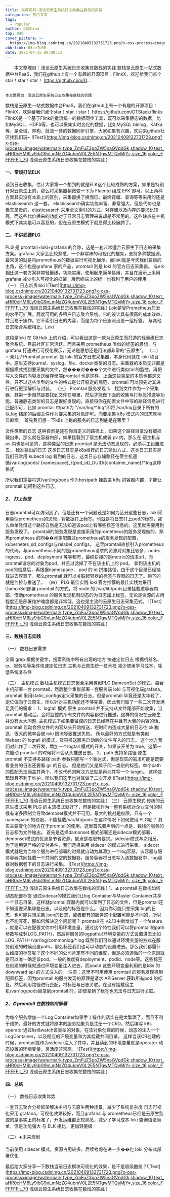 ```yaml
---
title: 推荐系列-浅谈云原生系统日志收集在数栈的实践
categories: 热门文章
tags:
  - Popular
author: OSChina
top: 849
cover_picture: >-
  https://img-blog.csdnimg.cn/20210409132731723.png?x-oss-process=image/watermark,type_ZmFuZ3poZW5naGVpdGk,shadow_10,text_aHR0cHM6Ly9ibG9nLmNzZG4ubmV0L2E5NTgwMTQyMjY=,size_16,color_FFFFFF,t_70
abbrlink: 65ce7b50
date: 2021-04-15 09:08:53
---
```


&emsp;&emsp;本文整理自：浅谈云原生系统日志收集在数栈的实践 数栈是云原生—站式数据中台PaaS，我们在github上有一个有趣的开源项目：FlinkX，欢迎给我们点个star！star！star！ https://github.com/D...
<!-- more -->

                                                                                                                                                                                        本文整理自：浅谈云原生系统日志收集在数栈的实践 
数栈是云原生—站式数据中台PaaS，我们在github上有一个有趣的开源项目：FlinkX，欢迎给我们点个star！star！star！ 
https://github.com/DTStack/flinkx 
FlinkX是一个基于Flink的批流统一的数据同步工具，既可以采集静态的数据，比如MySQL，HDFS等，也可以采集实时变化的数据，比如MySQL binlog，Kafka等，是全域、异构、批流一体的数据同步引擎，大家如果有兴趣，欢迎来github社区找我们玩~ 
![Test](https://img-blog.csdnimg.cn/20210409132731723.png?x-oss-process=image/watermark,type_ZmFuZ3poZW5naGVpdGk,shadow_10,text_aHR0cHM6Ly9ibG9nLmNzZG4ubmV0L2E5NTgwMTQyMjY=,size_16,color_FFFFFF,t_70 浅谈云原生系统日志收集在数栈的实践 ) 
 
#### 一、常规打法ELK 
谈到日志收集，估计大家第一个想到的就是ELK这个比较成熟的方案，如果是特别针对云原生上的，那么将采集器稍微变一下为 Fluentd 组成 EFK 即可。以上两种方案其实没有本质上的区别，采集器换了换而已。最终存储、查询等等采用的还是 elasticsearch 这一套。 
elasticsearch确实功能丰富、非常强大，但是代价也是极其昂贵的，elasticsearch 采用全文索引的方式，对存储以及内存的要求比较高，而这些代价换来的功能对于日常日志管理来说却是不常用的。这些缺点在主机模式下其实是可以容忍的，但在云原生模式下就显得比较臃肿了。 
 
#### 二、不讲武德PLG 
PLG 是 promtail+loki+grafana 的合称，这是一套非常适合云原生下日志的采集方案。grafana 大家会比较熟悉，一个非常棒的可视化的框架，支持多种数据源。最常见的就是将prometheus的数据进行可视化展示。而loki就是今天我们要谈的主角，这个也是grafana 家的产品，promtail 则是 loki 的官方日志采集器。 
与elk相比这一套方案非常轻量级，功能实用，使用起来简单易用，并且在展示上采用 grafana 减少引入可视化的框架，展示终端上的统一也有利于用户的使用。 
（一） 日志新贵loki 
![Test](https://img-blog.csdnimg.cn/20210409132731723.png?x-oss-process=image/watermark,type_ZmFuZ3poZW5naGVpdGk,shadow_10,text_aHR0cHM6Ly9ibG9nLmNzZG4ubmV0L2E5NTgwMTQyMjY=,size_16,color_FFFFFF,t_70 浅谈云原生系统日志收集在数栈的实践 ) 
Loki是受Prometheus启发的水平可扩展，高度可用的多租户日志聚合系统。它的设计具有很高的成本效益，并且易于操作。它不索引日志的内容，而是为每个日志流设置一组标签。 
与其他日志聚合系统相比，Loki 
 
这段是loki 在 GitHub 上的介绍，可以看出这是一款为云原生而打造的轻量级日志聚合系统。目前社区非常活跃。而且采用 prometheus 类似的标签的思想，与 grafana 打通进行可视化展示，无论是思想还是用法都非常的“云原生”。 
（二） ‍♂️ 亲儿子Promtail 
promtail 是 loki 的官方日志采集器，本身代码就在 loki 项目中。原生支持journal、syslog、file、docker类型的日志。采集器的本质无非都是根据模式找到要采集的文件，然���对���个文件进行类似tail的监控，再把写入文件的内容发送给存储端promtail 也是这样，上面这些类型的本质也都是文件，只不过这些类型的文件的格式是公开稳定的规范，promtail 可以预先对其进行进行更深解析与封装。 
（三） Promtail 服务发现 
1、 找到文件作为一个采集器，其第一步自然是要找到文件在哪里，然后才能做下面的收集与打标签推送等功能。普通静态类型的日志是很好发现的，直接将你在配置文件中写的路径信息进行匹配即可，比如 promtail 中path为 "/var/log/*.log"即将 /var/log目录下所有的以.log 结尾的后缀文件作为要采集的对象即可。而要采集 k8s 模式内的日志就稍显麻烦。 
首先我们想一下k8s 上跑的服务的日志到底是在哪里？ 
 
 文件类型的日志 这种自然是还在你自定义的路径上，如果这个路径目录没有被挂载出来，那么就在容器内部，如果挂载到了宿主机或者 pv 内，那么在 宿主机与 pv 内也是可见的，这种类型的日志 promtail 是无法动态发现的，必须手工设置进去。 
 标准输出的日志 这类日志其实是k8s推荐的日志输出方式，这类日志其实是我们日常用 kubectl log 看到的日志，这类日志存储路径在宿主机遵循/var/log/pods/ {namespace}_/{pod_id}_UUID/{container_name}/*.log这种格式 
 
所以我们需要将这/var/log/pods 作为hostpath 挂载进 k8s 的容器内部，才能让 promtail 访问到这些日志。 
 
##### 2、 打上标签 
日志promtail可以访问到了，但是还有一个问题还是如何为区分这些日志，loki采用类似prometheus的思想，将数据打上标签。也就是将日志打上pod的标签，那么单单凭借这个路径自然是无法知道该pod上有哪些标签信息的。这里就需要用到服务发现了。 
promtail的服务发现是直接采用的prometheus的服务发现做的。熟悉prometheus 的同��肯定配置过prometheus的服务发现的配置，kubernetes_sd_configs与relabel_configs。 
这里promtail直接引入prometheus的代码，与prometheus不同的是prometheus请求的资源对对象比较多，node、ingress、pod、deployment 等等都有，最终拼接的是metric的请求url，而promtail请求的对象为pod，并且过滤掉了不在该主机上的 pod。 
拿到该主机的pod的信息后，再根据namespace， pod 的 id 拼接路径，由于这个目录已经挂载进去容器了，那么promtail 就可以关联起容器的标签与容器的日志了。剩下的就是监控与推送了。 
（四） PLG 最佳实践 
loki 官方推荐的最佳实践为采用 DamonSet部署 promtail 的方式，将 node 的 /var/lib/pods目录挂载进容器内部，借助prometheus 的服务发现机制动态的为日志加上标签，无论是资源的占用程度还是部署维护难度都是非常低。这也是主流的云原生日志采集范式。 
![Test](https://img-blog.csdnimg.cn/20210409132731723.png?x-oss-process=image/watermark,type_ZmFuZ3poZW5naGVpdGk,shadow_10,text_aHR0cHM6Ly9ibG9nLmNzZG4ubmV0L2E5NTgwMTQyMjY=,size_16,color_FFFFFF,t_70 浅谈云原生系统日志收集在数栈的实践 ) 
 
#### 三、数栈日志实践 
（一） 数栈日志需求 
 
 全局 grep 根据关键字，搜索系统中所有出现的地方 
 快速定位日志 根据机器名、ip、服务名等条件快速定位日志 
 主机与云原生统一技术栈 减少使用学习成本，降低系统复杂性 
 
（二） ️ 主机模式 
数栈主机模式日志聚合采用类似PLG DameonSet 的模式。每台主机部署一台 promtail，然后整个集群部署一套服务端 loki 与可视化端grafana。 
promtail 采用static_configs定义采集的日志。但是promtail 毕竟还是太年轻了，定位偏向于云原生，所以针对主机功能还不够完善，因此我们做了一些二次开发满足我们的需求： 
1、logtail 模式 原生 promtail 并不支持从文件尾部开始收集，当 promtail 启动后，会将监控的所有文件的内容都进行推送，这样的情况在云原生并没有太大问题. 
主机模式下如果要监控的日志已经存在并且有大量的内容的话，promtail 启动会将文件的内容从头开始推送，短时间内造成大量的日志往loki推送，很大的概率会被 loki 限流导致推送失败。 
所以最好的方式就是有类似 filebeat 的 logtail 的模式，及只推送服务启动后的文件写入的日志。 
这个地方我们对此作了二次开发，增加一个logtail 模式的开关，如果该开关为 true，这第一次启动 promtail 的时候将不会从头推送日志。 
2、path 支持多路径 原生 promtail 不支持多路径 path 参数只能写一个表达式，但是现实的需求可能是既要看业务的日志还要看 gc 的日志。 
但是他们又是属于同一类别的标签。单个path的匹配无法涵盖其两个，不改代码的解决方法就是再为其写一个 target。 
这样做繁琐且不利于维护。所以我们这里也对其做了二次开发 
![Test](https://img-blog.csdnimg.cn/20210409132731723.png?x-oss-process=image/watermark,type_ZmFuZ3poZW5naGVpdGk,shadow_10,text_aHR0cHM6Ly9ibG9nLmNzZG4ubmV0L2E5NTgwMTQyMjY=,size_16,color_FFFFFF,t_70 浅谈云原生系统日志收集在数栈的实践 ) 
（三） 云原生模式 
传统的云原生模式采用 PLG 的主流模式就好了，但是数栈作为一整套系统对企业交付的时候有诸多限制会导致demoset模式并不可用，最大的挑战是权限，只有一个 namespace 的权限，不能挂载/var/lib/pods 
在这种情况下如何使用 PLG呢？ 
其实主要变化的地方在于promtail的使用，这里首先要声明的一点是，数栈的服务的日志都为文件输出。 
首先是选择damonset 模式部署还是sidecar模式部署，demonset模式的优点是节省资源，缺点是权限有要求。sidecar模式与之相反，为了适用更严格的交付条件，我们选择采用 sidecar 的模式进行采集。 
sidecar 模式就是为当每个服务进行部署的时候就自动为其添加一个log容器，该容器与服务容器共同挂载一个共同的空的数据卷，服务容器将日志写入该数据卷中，log容器对数据卷下的日志进行采集。 
![Test](https://img-blog.csdnimg.cn/20210409132731723.png?x-oss-process=image/watermark,type_ZmFuZ3poZW5naGVpdGk,shadow_10,text_aHR0cHM6Ly9ibG9nLmNzZG4ubmV0L2E5NTgwMTQyMjY=,size_16,color_FFFFFF,t_70 浅谈云原生系统日志收集在数栈的实践 ) 
1、⛳ promtail 在数栈如何动态配置标签 
通过sidecar的模式我们让log Container与Master Container共享一个日志目录，这样就promtail容器内就可以拿到了日志的文件，但是promtail还不知道要采集哪些日志，以及他的标签是什么。 
因为你可能只想采集.log的日志，也可能只想采集.json的日志，或者都有的服务这个配置可能是不同的，所以也不能写死，那如何解决这个问题呢？ 
promtail 在 v2.10中新增加了一个feature ，就是可以在配置文件中引用环境变量，通过这个特性我们可以将promtail的path参数写成${LOG_PATH}，然后将服务的logpath以环境变量的方式设置进去比如LOG_PATH=/var/log/commonlog/*.log 
既然我们可以通过环境变量的方式在服务创建的时候设置path，那么标签我们也可以动态的设置进去。那么我们都需什么维度的标签呢？这个不同的公司肯定有不同的维度，但是必须遵循的一个原则就是可以唯一确定该pod。一般的维度有deployment、podid、node等。这些标签在创建的时候就通过环境变量注入进去，而podid 这些环境变量利用的是k8s 的 downward api 的方式注入的。 
注意：这里不可用使用 promtail 的服务发现机制配置标签，因为promtail 的服务发现的原理是请求 APIServer 获取所有pod 的标签。然后利用路径进行匹配，将标签与日志关联。在没有挂载宿主机/var/log/pods目录到promtail 时，即使拿到了标签也无法与日志进行关联。 
 
##### 2、⏰ promtail 在数栈如何部署 
为每个服务增加一个Log Container如果手工操作的话实在是太繁琐了，而且不利于维护。最好的方式就将原本的服务抽象为是注册一个CRD，然后编写 k8s operator通过list&watch该类型的对象，在该对象创建的时候，动态的注入一个LogContainer，以及相应的环境变量和为其挂载共同目录。 
这样当该CR创建的时候，promtail就作为sidecar注入了其中。并且读到的环境变量就是operator 动态设置的环境变量，灵活度非常高。 
![Test](https://img-blog.csdnimg.cn/20210409132731723.png?x-oss-process=image/watermark,type_ZmFuZ3poZW5naGVpdGk,shadow_10,text_aHR0cHM6Ly9ibG9nLmNzZG4ubmV0L2E5NTgwMTQyMjY=,size_16,color_FFFFFF,t_70 浅谈云原生系统日志收集在数栈的实践 ) 
 
#### 四、总结 
（一） 数栈日志收集优势 
 
 一套日志聚合分析框架解决主机与云原生两种场景，减少了系统复杂度 
 日志可视化采用 grafana，可视化效果较好，而且grafana 与 prometheus已经是云原生监控的是事实上的标准了，开发运维都比较熟悉，减少了学习成本 
 loki 查询语法简单，但是功能强大 
 与 ELK 相比，更加轻量级 
 
（二）✈️未来规划 
 
 当前使用 sidecar 模式，资源占用较多，后续考虑在进一步��化 
 loki 分布式部署优化 
 
最后给大家分享一下数栈当前日志模块可视化的效果，是不是超级酷炫？ 
​![Test](https://img-blog.csdnimg.cn/20210409132731723.png?x-oss-process=image/watermark,type_ZmFuZ3poZW5naGVpdGk,shadow_10,text_aHR0cHM6Ly9ibG9nLmNzZG4ubmV0L2E5NTgwMTQyMjY=,size_16,color_FFFFFF,t_70 浅谈云原生系统日志收集在数栈的实践 )​ 
 
                                        